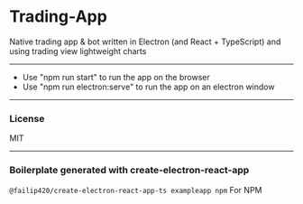 # Trading-App

Native trading app & bot written in Electron (and React + TypeScript) and using trading view lightweight charts

---

-   Use "npm run start" to run the app on the browser
-   Use "npm run electron:serve" to run the app on an electron window

---

### License

MIT

---

### Boilerplate generated with create-electron-react-app

`@failip420/create-electron-react-app-ts exampleapp npm`
For NPM
